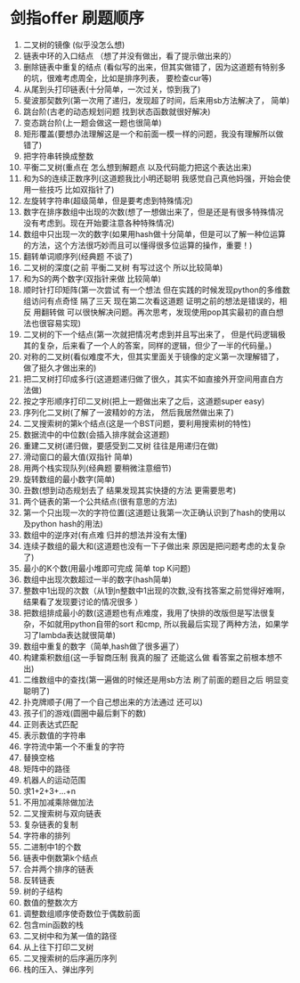 # 剑指offer 刷题顺序
1. 二叉树的镜像 (似乎没怎么想)
2. 链表中环的入口结点 （想了并没有做出，看了提示做出来的）
3. 删除链表中重复的结点  (看似写的出来，但其实做错了，因为这道题有特别多的坑，很难考虑周全，比如是排序列表， 要检查cur等)
4. 从尾到头打印链表(十分简单，一次过关，惊到我了)
5. 斐波那契数列(第一次用了递归，发现超了时间，后来用sb方法解决了， 简单)
6. 跳台阶(古老的动态规划问题 找到状态函数就很好解决)
7. 变态跳台阶(上一题会做这一题也很简单)
8. 矩形覆盖(要想办法理解这是一个和前面一模一样的问题，我没有理解所以做错了)
9. 把字符串转换成整数
10. 平衡二叉树(重点在 怎么想到解题点 以及代码能力把这个表达出来)
11. 和为S的连续正数序列(这道题我比小明还聪明 我感觉自己真他妈强，开始会使用一些技巧 比如双指针了)
12. 左旋转字符串(超级简单，但是要考虑到特殊情况)
13. 数字在排序数组中出现的次数(想了一想做出来了，但是还是有很多特殊情况没有考虑到。现在开始要注意各种特殊情况)
14. 数组中只出现一次的数字(如果用hash做十分简单，但是可以了解一种位运算的方法，这个方法很巧妙而且可以懂得很多位运算的操作，重要！)
15. 翻转单词顺序列(经典题 不谈了)
16. 二叉树的深度(之前 平衡二叉树 有写过这个 所以比较简单)
17. 和为S的两个数字(双指针来做 比较简单)
18. 顺时针打印矩阵(第一次尝试 有一个想法 但在实践的时候发现python的多维数组访问有点奇怪 隔了三天 现在第二次看这道题 证明之前的想法是错误的，相反 用翻转做 可以很快解决问题。再次思考，发现使用pop其实最初的直白想法也很容易实现)
19. 二叉树的下一个结点(第一次就把情况考虑到并且写出来了， 但是代码逻辑极其的复杂，后来看了一个人的答案，同样的逻辑，但少了一半的代码量。)
20. 对称的二叉树(看似难度不大，但其实里面关于镜像的定义第一次理解错了，做了挺久才做出来的)
21. 把二叉树打印成多行(这道题递归做了很久，其实不如直接外开空间用直白方法做)
22. 按之字形顺序打印二叉树(把上一题做出来了之后，这道题super easy)
23. 序列化二叉树(了解了一波精妙的方法， 然后我居然做出来了)
24. 二叉搜索树的第k个结点(这是一个BST问题，要利用搜索树的特性)
25. 数据流中的中位数(会插入排序就会这道题)
26. 重建二叉树(递归做，要感受到二叉树 往往是用递归在做)
27. 滑动窗口的最大值(双指针 简单)
28. 用两个栈实现队列(经典题 要稍微注意细节)
29. 旋转数组的最小数字(简单)
30. 丑数(想到动态规划去了 结果发现其实快捷的方法 更需要思考)
31. 两个链表的第一个公共结点(很有意思的方法)
32. 第一个只出现一次的字符位置(这道题让我第一次正确认识到了hash的使用以及python hash的用法)
33. 数组中的逆序对(有点难 归并的想法并没有太懂)
34. 连续子数组的最大和(这道题也没有一下子做出来 原因是把问题考虑的太复杂了)
35. 最小的K个数(用最小堆即可完成 简单 top K问题)
36. 数组中出现次数超过一半的数字(hash简单)
37. 整数中1出现的次数（从1到n整数中1出现的次数,没有找答案之前觉得好难啊，结果看了发现要讨论的情况很多 ）
38. 把数组排成最小的数(这道题也有点难度，我用了快排的改版但是写法很复杂，不如就用python自带的sort 和cmp, 所以我最后实现了两种方法，如果学习了lambda表达就很简单)
39. 数组中重复的数字（简单,hash做了很多遍了）
40. 构建乘积数组(这一手智商压制 我真的服了 还能这么做 看答案之前根本想不出)
41. 二维数组中的查找(第一遍做的时候还是用sb方法 刷了前面的题目之后 明显变聪明了)
42. 扑克牌顺子(用了一个自己想出来的方法通过 还可以)
43. 孩子们的游戏(圆圈中最后剩下的数)
44. 正则表达式匹配
45. 表示数值的字符串
46. 字符流中第一个不重复的字符
47. 替换空格
48. 矩阵中的路径
49. 机器人的运动范围
50. 求1+2+3+…+n
51. 不用加减乘除做加法
52. 二叉搜索树与双向链表
53. 复杂链表的复制
54. 字符串的排列
55. 二进制中1的个数
56. 链表中倒数第k个结点
57. 合并两个排序的链表
58. 反转链表
59. 树的子结构
60. 数值的整数次方
61. 调整数组顺序使奇数位于偶数前面
62. 包含min函数的栈
63. 二叉树中和为某一值的路径
64. 从上往下打印二叉树
65. 二叉搜索树的后序遍历序列
66. 栈的压入、弹出序列